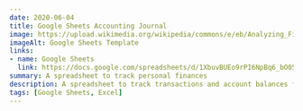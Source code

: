 ```yaml
---
date: 2020-06-04
title: Google Sheets Accounting Journal
image: https://upload.wikimedia.org/wikipedia/commons/e/eb/Analyzing_Financial_Data_%285099605109%29.jpg
imageAlt: Google Sheets Template
links:
- name: Google Sheets
  link: https://docs.google.com/spreadsheets/d/1XbuvBUEo9rPI6NpBq6_bO05HhzVCntWrIRXWTPia2Pc/edit?usp=sharing
summary: A spreadsheet to track personal finances
description: A spreadsheet to track transactions and account balances for a single person/family group
tags: [Google Sheets, Excel]
---
```

